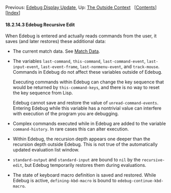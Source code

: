 <!-- This is the GNU Emacs Lisp Reference Manual
corresponding to Emacs version 27.2.

Copyright (C) 1990-1996, 1998-2021 Free Software Foundation,
Inc.

Permission is granted to copy, distribute and/or modify this document
under the terms of the GNU Free Documentation License, Version 1.3 or
any later version published by the Free Software Foundation; with the
Invariant Sections being "GNU General Public License," with the
Front-Cover Texts being "A GNU Manual," and with the Back-Cover
Texts as in (a) below.  A copy of the license is included in the
section entitled "GNU Free Documentation License."

(a) The FSF's Back-Cover Text is: "You have the freedom to copy and
modify this GNU manual.  Buying copies from the FSF supports it in
developing GNU and promoting software freedom." -->

<!-- Created by GNU Texinfo 6.7, http://www.gnu.org/software/texinfo/ -->

Previous: [Edebug Display Update](Edebug-Display-Update.html), Up: [The Outside Context](The-Outside-Context.html)   \[[Contents](index.html#SEC_Contents "Table of contents")]\[[Index](Index.html "Index")]

#### 18.2.14.3 Edebug Recursive Edit

When Edebug is entered and actually reads commands from the user, it saves (and later restores) these additional data:

*   The current match data. See [Match Data](Match-Data.html).

*   The variables `last-command`, `this-command`, `last-command-event`, `last-input-event`, `last-event-frame`, `last-nonmenu-event`, and `track-mouse`. Commands in Edebug do not affect these variables outside of Edebug.

    Executing commands within Edebug can change the key sequence that would be returned by `this-command-keys`, and there is no way to reset the key sequence from Lisp.

    Edebug cannot save and restore the value of `unread-command-events`. Entering Edebug while this variable has a nontrivial value can interfere with execution of the program you are debugging.

*   Complex commands executed while in Edebug are added to the variable `command-history`. In rare cases this can alter execution.

*   Within Edebug, the recursion depth appears one deeper than the recursion depth outside Edebug. This is not true of the automatically updated evaluation list window.

*   `standard-output` and `standard-input` are bound to `nil` by the `recursive-edit`, but Edebug temporarily restores them during evaluations.

*   The state of keyboard macro definition is saved and restored. While Edebug is active, `defining-kbd-macro` is bound to `edebug-continue-kbd-macro`.
